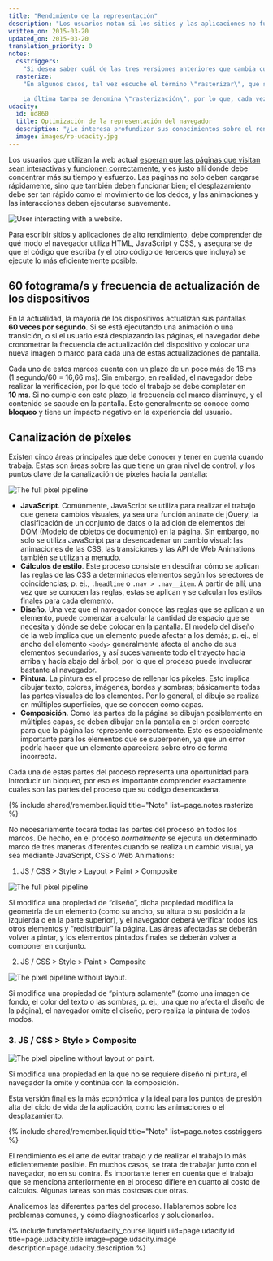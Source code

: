 ```yaml
---
title: "Rendimiento de la representación"
description: "Los usuarios notan si los sitios y las aplicaciones no funcionan correctamente, por eso es fundamental optimizar el rendimiento de la representación."
written_on: 2015-03-20
updated_on: 2015-03-20
translation_priority: 0
notes:
  csstriggers:
    "Si desea saber cuál de las tres versiones anteriores que cambia cualquier propiedad determinada de las CSS (Hoja de estilos en cascada) se desencadenará, visite<a href='http://csstriggers.com'>Desencadenadores de CSS</a>. Y si desea aprender rápidamente a realizar animaciones de alto rendimiento, lea la sección sobre<a href='stick-to-compositor-only-properties-and-manage-layer-count'>cómo cambiar las propiedades exclusivas del compositor</a>."
  rasterize:
    "En algunos casos, tal vez escuche el término \"rasterizar\", que se utiliza junto con el término pintura. Esto se debe a que el proceso de pintura está formado por dos tareas: 1) creación de una lista de llamadas de dibujo y 2) relleno de los píxeles.

    La última tarea se denomina \"rasterización\", por lo que, cada vez que vea registros de pintura en DevTools, debe tener en cuenta que incluyen rasterización. (En algunas arquitecturas, la creación de la lista de llamadas de dibujo y la rasterización se llevan a cabo en diferentes cadenas, pero el desarrollador no tiene control sobre esto)."
udacity:
  id: ud860
  title: Optimización de la representación del navegador
  description: "¿Le interesa profundizar sus conocimientos sobre el rendimiento de la representación? Consulte el curso complementario y conozca cómo el navegador convierte HTML, CSS y JavaScript en píxeles en la pantalla, cómo utilizar DevTools para medir el rendimiento y cómo optimizar la representación de sus páginas."
  image: images/rp-udacity.jpg
---
```

<p class="intro">
  Los usuarios que utilizan la web actual <a href="http://paul.kinlan.me/what-news-readers-want/">esperan que las páginas que visitan sean interactivas y funcionen correctamente</a>, y es justo allí donde debe concentrar más su tiempo y esfuerzo. Las páginas no solo deben cargarse rápidamente, sino que también deben funcionar bien; el desplazamiento debe ser tan rápido como el movimiento de los dedos, y las animaciones y las interacciones deben ejecutarse suavemente.
</p>

<img src="images/intro/response.jpg" class="center" alt="User interacting with a website.">

Para escribir sitios y aplicaciones de alto rendimiento, debe comprender de qué modo el navegador utiliza HTML, JavaScript y CSS, y asegurarse de que el código que escriba (y el otro código de terceros que incluya) se ejecute lo más eficientemente posible.

## 60 fotograma/s y frecuencia de actualización de los dispositivos

En la actualidad, la mayoría de los dispositivos actualizan sus pantallas **60 veces por segundo**. Si se está ejecutando una animación o una transición, o si el usuario está desplazando las páginas, el navegador debe cronometrar la frecuencia de actualización del dispositivo y colocar una nueva imagen o marco para cada una de estas actualizaciones de pantalla.

Cada uno de estos marcos cuenta con un plazo de un poco más de 16 ms (1 segundo/60 = 16,66 ms). Sin embargo, en realidad, el navegador debe realizar la verificación, por lo que todo el trabajo se debe completar en **10 ms**. Si no cumple con este plazo, la frecuencia del marco disminuye, y el contenido se sacude en la pantalla. Esto generalmente se conoce como **bloqueo** y tiene un impacto negativo en la experiencia del usuario.

## Canalización de píxeles
Existen cinco áreas principales que debe conocer y tener en cuenta cuando trabaja. Estas son áreas sobre las que tiene un gran nivel de control, y los puntos clave de la canalización de píxeles hacia la pantalla:

<img src="images/intro/frame-full.jpg" class="center" alt="The full pixel pipeline">

* **JavaScript**. Comúnmente, JavaScript se utiliza para realizar el trabajo que genera cambios visuales, ya sea una función `animate` de jQuery, la clasificación de un conjunto de datos o la adición de elementos del DOM (Modelo de objetos de documento) en la página. Sin embargo, no solo se utiliza JavaScript para desencadenar un cambio visual: las animaciones de las CSS, las transiciones y las API de Web Animations también se utilizan a menudo.
* **Cálculos de estilo**. Este proceso consiste en descifrar cómo se aplican las reglas de las CSS a determinados elementos según los selectores de coincidencias; p. ej., `.headline` o `.nav > .nav__item`. A partir de allí, una vez que se conocen las reglas, estas se aplican y se calculan los estilos finales para cada elemento.
* **Diseño**. Una vez que el navegador conoce las reglas que se aplican a un elemento, puede comenzar a calcular la cantidad de espacio que se necesita y dónde se debe colocar en la pantalla. El modelo del diseño de la web implica que un elemento puede afectar a los demás; p. ej., el ancho del elemento `<body>` generalmente afecta el ancho de sus elementos secundarios, y así sucesivamente todo el trayecto hacia arriba y hacia abajo del árbol, por lo que el proceso puede involucrar bastante al navegador.
* **Pintura**. La pintura es el proceso de rellenar los píxeles. Esto implica dibujar texto, colores, imágenes, bordes y sombras; básicamente todas las partes visuales de los elementos. Por lo general, el dibujo se realiza en múltiples superficies, que se conocen como capas.
* **Composición**. Como las partes de la página se dibujan posiblemente en múltiples capas, se deben dibujar en la pantalla en el orden correcto para que la página las represente correctamente. Esto es especialmente importante para los elementos que se superponen, ya que un error podría hacer que un elemento apareciera sobre otro de forma incorrecta.

Cada una de estas partes del proceso representa una oportunidad para introducir un bloqueo, por eso es importante comprender exactamente cuáles son las partes del proceso que su código desencadena.

{% include shared/remember.liquid title="Note" list=page.notes.rasterize %}

No necesariamente tocará todas las partes del proceso en todos los marcos. De hecho, en el proceso _normalmente_ se ejecuta un determinado marco de tres maneras diferentes cuando se realiza un cambio visual, ya sea mediante JavaScript, CSS o Web Animations:

1. JS / CSS > Style > Layout > Paint > Composite

<img src="images/intro/frame-full.jpg" class="center" alt="The full pixel pipeline">

Si modifica una propiedad de “diseño”, dicha propiedad modifica la geometría de un elemento (como su ancho, su altura o su posición a la izquierda o en la parte superior), y el navegador deberá verificar todos los otros elementos y “redistribuir” la página. Las áreas afectadas se deberán volver a pintar, y los elementos pintados finales se deberán volver a componer en conjunto.

2. JS / CSS > Style > Paint > Composite

<img src="images/intro/frame-no-layout.jpg" class="center" alt="The  pixel pipeline without layout.">

Si modifica una propiedad de “pintura solamente” (como una imagen de fondo, el color del texto o las sombras, p. ej., una que no afecta el diseño de la página), el navegador omite el diseño, pero realiza la pintura de todos modos.

### 3. JS / CSS > Style > Composite

<img src="images/intro/frame-no-layout-paint.jpg" class="center" alt="The pixel pipeline without layout or paint.">

Si modifica una propiedad en la que no se requiere diseño ni pintura, el navegador la omite y continúa con la composición.

Esta versión final es la más económica y la ideal para los puntos de presión alta del ciclo de vida de la aplicación, como las animaciones o el desplazamiento.

{% include shared/remember.liquid title="Note" list=page.notes.csstriggers %}

El rendimiento es el arte de evitar trabajo y de realizar el trabajo lo más eficientemente posible. En muchos casos, se trata de trabajar junto con el navegador, no en su contra. Es importante tener en cuenta que el trabajo que se menciona anteriormente en el proceso difiere en cuanto al costo de cálculos. Algunas tareas son más costosas que otras.

Analicemos las diferentes partes del proceso. Hablaremos sobre los problemas comunes, y cómo diagnosticarlos y solucionarlos.

{% include fundamentals/udacity_course.liquid uid=page.udacity.id title=page.udacity.title image=page.udacity.image description=page.udacity.description %}

